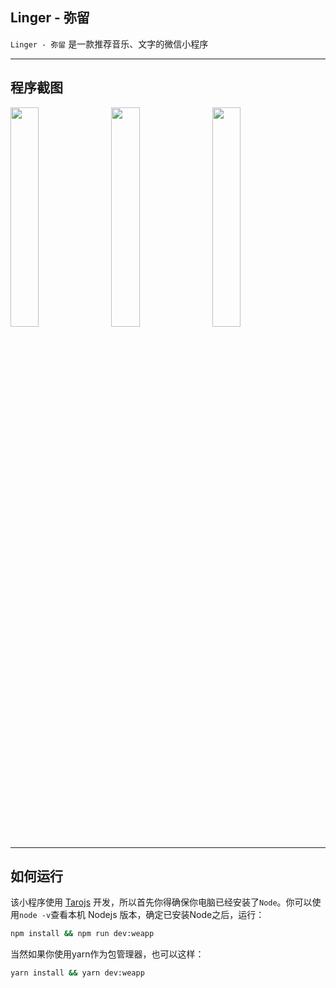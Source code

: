 ## Linger - 弥留

`Linger - 弥留` 是一款推荐音乐、文字的微信小程序

---

## 程序截图

<img src="https://s2.ax1x.com/2019/11/17/MD7YE4.jpg" style="margin-right: 2%;" width="30%" /><img src="https://s2.ax1x.com/2019/11/17/MD7tUJ.jpg" style="margin-right: 2%;" width="30%" /><img src="https://s2.ax1x.com/2019/11/17/MD7N59.png" style="" width="30%" />

---

## 如何运行

该小程序使用 [Tarojs]( https://taro.aotu.io/ ) 开发，所以首先你得确保你电脑已经安装了`Node`。你可以使用`node -v`查看本机 Nodejs 版本，确定已安装Node之后，运行：

```bash
npm install && npm run dev:weapp
```

当然如果你使用yarn作为包管理器，也可以这样：

```bash
yarn install && yarn dev:weapp
```